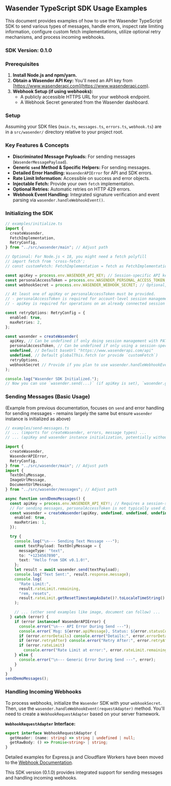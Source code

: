 ## Wasender TypeScript SDK Usage Examples

This document provides examples of how to use the Wasender TypeScript SDK to send various types of messages, handle errors, inspect rate limiting information, configure custom fetch implementations, utilize optional retry mechanisms, and process incoming webhooks.

### SDK Version: 0.1.0

### Prerequisites

1.  **Install Node.js and npm/yarn.**
2.  **Obtain a Wasender API Key:** You'll need an API key from [https://www.wasenderapi.com](https://www.wasenderapi.com).
3.  **Webhook Setup (if using webhooks):**
    - A publicly accessible HTTPS URL for your webhook endpoint.
    - A Webhook Secret generated from the Wasender dashboard.

### Setup

Assuming your SDK files (`main.ts`, `messages.ts`, `errors.ts`, `webhook.ts`) are in a `src/wasender/` directory relative to your project root.

### Key Features & Concepts

- **Discriminated Message Payloads:** For sending messages (`WasenderMessagePayload`).
- **Generic `send` Method & Specific Helpers:** For sending messages.
- **Detailed Error Handling:** `WasenderAPIError` for API and SDK errors.
- **Rate Limit Information:** Accessible on success and error objects.
- **Injectable Fetch:** Provide your own `fetch` implementation.
- **Optional Retries:** Automatic retries on HTTP 429 errors.
- **Webhook Event Handling:** Integrated signature verification and event parsing via `wasender.handleWebhookEvent()`.

### Initializing the SDK

```typescript
// examples/initialize.ts
import {
  createWasender,
  FetchImplementation,
  RetryConfig,
} from "../src/wasender/main"; // Adjust path

// Optional: For Node.js < 18, you might need a fetch polyfill
// import fetch from 'cross-fetch';
// const customFetch: FetchImplementation = fetch as FetchImplementation;

const apiKey = process.env.WASENDER_API_KEY; // Session-specific API key, used for operations within a session
const personalAccessToken = process.env.WASENDER_PERSONAL_ACCESS_TOKEN; // Account-level token for session management
const webhookSecret = process.env.WASENDER_WEBHOOK_SECRET; // Optional, for handling webhooks

// At least one of apiKey or personalAccessToken must be provided.
// - personalAccessToken is required for account-level session management (create, list, delete sessions).
// - apiKey is required for operations on an already connected session (send messages, manage contacts/groups via that session).

const retryOptions: RetryConfig = {
  enabled: true,
  maxRetries: 2,
};

const wasender = createWasender(
  apiKey, // Can be undefined if only doing session management with PAT
  personalAccessToken, // Can be undefined if only using a session-specific apiKey
  undefined, // Default baseUrl "https://www.wasenderapi.com/api"
  undefined, // Default globalThis.fetch (or provide `customFetch`)
  retryOptions,
  webhookSecret // Provide if you plan to use wasender.handleWebhookEvent()
);

console.log("Wasender SDK Initialized.");
// Now you can use `wasender.send(...)` (if apiKey is set), `wasender.getAllWhatsAppSessions()` (if personalAccessToken is set), etc.
```

### Sending Messages (Basic Usage)

(Example from previous documentation, focuses on `send` and error handling for sending messages - remains largely the same but ensure `wasender` instance is initialized as above)

```typescript
// examples/send-messages.ts
// ... (imports for createWasender, errors, message types) ...
// ... (apiKey and wasender instance initialization, potentially without webhookSecret if only sending) ...

import {
  createWasender,
  WasenderAPIError,
  RetryConfig,
} from "../src/wasender/main"; // Adjust path
import {
  TextOnlyMessage,
  ImageUrlMessage,
  DocumentUrlMessage,
} from "../src/wasender/messages"; // Adjust path

async function sendDemoMessages() {
  const apiKey = process.env.WASENDER_API_KEY!; // Requires a session-specific API key
  // For sending messages, personalAccessToken is not typically used directly by send().
  const wasender = createWasender(apiKey, undefined, undefined, undefined, {
    enabled: true,
    maxRetries: 1,
  });

  try {
    console.log("\n--- Sending Text Message ---");
    const textPayload: TextOnlyMessage = {
      messageType: "text",
      to: "+1234567890",
      text: "Hello from SDK v0.1.0!",
    };
    let result = await wasender.send(textPayload);
    console.log("Text Sent:", result.response.message);
    console.log(
      "Rate Limit:",
      result.rateLimit.remaining,
      "rem, resets",
      result.rateLimit.getResetTimestampAsDate()?.toLocaleTimeString()
    );

    // ... (other send examples like image, document can follow) ...
  } catch (error) {
    if (error instanceof WasenderAPIError) {
      console.error("\n--- API Error During Send ---");
      console.error(`Msg: ${error.apiMessage}, Status: ${error.statusCode}`);
      if (error.errorDetails) console.error("Details:", error.errorDetails);
      if (error.retryAfter) console.error("Retry After:", error.retryAfter);
      if (error.rateLimit)
        console.error("Rate Limit at error:", error.rateLimit.remaining);
    } else {
      console.error("\n--- Generic Error During Send ---", error);
    }
  }
}
sendDemoMessages();
```

### Handling Incoming Webhooks

To process webhooks, initialize the `Wasender` SDK with your `webhookSecret`. Then, use the `wasender.handleWebhookEvent(requestAdapter)` method. You'll need to create a `WebhookRequestAdapter` based on your server framework.

**`WebhookRequestAdapter` Interface:**

```typescript
export interface WebhookRequestAdapter {
  getHeader: (name: string) => string | undefined | null;
  getRawBody: () => Promise<string> | string;
}
```

Detailed examples for Express.js and Cloudflare Workers have been moved to the [Webhook Documentation](./docs/webhook.md#detailed-examples).

This SDK version (0.1.0) provides integrated support for sending messages and handling incoming webhooks.
